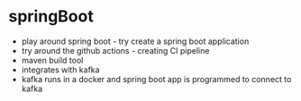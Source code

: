 # springBoot
- play around spring boot - try create a spring boot application 
- try around the github actions - creating CI pipeline 
- maven build tool
- integrates with kafka
- kafka runs in a docker and spring boot app is programmed to connect to kafka
